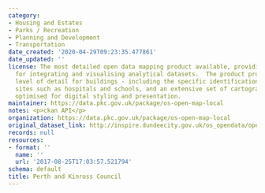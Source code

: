 ```yaml
---
category:
- Housing and Estates
- Parks / Recreation
- Planning and Development
- Transportation
date_created: '2020-04-29T09:23:35.477861'
date_updated: ''
license: The most detailed open data mapping product available, providing a backdrop
  for integrating and visualising analytical datasets.  The product provides an enhanced
  level of detail for buildings - including the specific identification of functional
  sites such as hospitals and schools, and an extensive set of cartographic names
  optimised for digital styling and presentation.
maintainer: https://data.pkc.gov.uk/package/os-open-map-local
notes: <p>ckan API</p>
organization: https://data.pkc.gov.uk/package/os-open-map-local
original_dataset_link: http://inspire.dundeecity.gov.uk/os_opendata/openmaplocal/OS_openmaplocal_dundee.zip
records: null
resources:
- format: ''
  name: ''
  url: '2017-08-25T17:03:57.521794'
schema: default
title: Perth and Kinross Council
---
```

